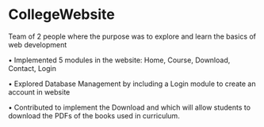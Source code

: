 # CollegeWebsite

Team of 2 people where the purpose was to explore and learn the basics of web development

• Implemented 5 modules in the website: Home, Course, Download, Contact, Login

• Explored Database Management by including a Login module to create an account in website

• Contributed to implement the Download and which will allow students to download the PDFs of the books used in
curriculum.
